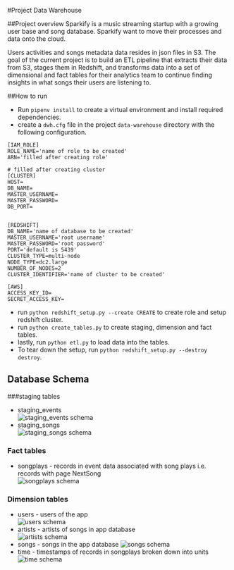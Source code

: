 #Project Data Warehouse

##Project overview
Sparkify is a music streaming startup with a growing user base and song database. Sparkify want to move their processes and data onto the cloud.

Users activities and songs metadata data resides in json files in S3. 
The goal of the current project is to build an ETL pipeline that extracts their data from S3, 
stages them in Redshift, and transforms data into a set of dimensional and fact tables for their analytics team 
to continue finding insights in what songs their users are listening to.


##How to run
* Run `pipenv install` to create a virtual environment and install required dependencies.
* create a `dwh.cfg` file in the project `data-warehouse` directory with the following configuration.  
```
[IAM_ROLE]
ROLE_NAME='name of role to be created'
ARN='filled after creating role'

# filled after creating cluster
[CLUSTER]
HOST=
DB_NAME=
MASTER_USERNAME=
MASTER_PASSWORD=
DB_PORT=


[REDSHIFT]
DB_NAME='name of database to be created'
MASTER_USERNAME='root username'
MASTER_PASSWORD='root password'
PORT='default is 5439'
CLUSTER_TYPE=multi-node
NODE_TYPE=dc2.large
NUMBER_OF_NODES=2
CLUSTER_IDENTIFIER='name of cluster to be created'

[AWS]
ACCESS_KEY_ID=
SECRET_ACCESS_KEY=
```
* run `python redshift_setup.py --create CREATE` to create role and setup redshift cluster.
* run   `python create_tables.py` to create staging, dimension and fact tables.
* lastly, run `python etl.py` to load data into the tables.
* To tear down the setup, run `python redshift_setup.py --destroy destroy`.  

## Database Schema
###staging tables  
* staging_events  
![staging_events schema](uml-diagrams/staging_events.png)
* staging_songs  
![staging_songs schema](uml-diagrams/staging_songs.png)
### Fact tables
* songplays - records in event data associated with song plays i.e. records with page NextSong  
![songplays schema](uml-diagrams/songplays.png)
### Dimension tables
* users - users of the app  
![users schema](uml-diagrams/users.png)
* artists - artists of songs in app database  
![artists schema](uml-diagrams/artists.png)
* songs - songs in the app database
![songs schema](uml-diagrams/songs.png)
* time - timestamps of records in songplays broken down into units
![time schema](uml-diagrams/time.png)




